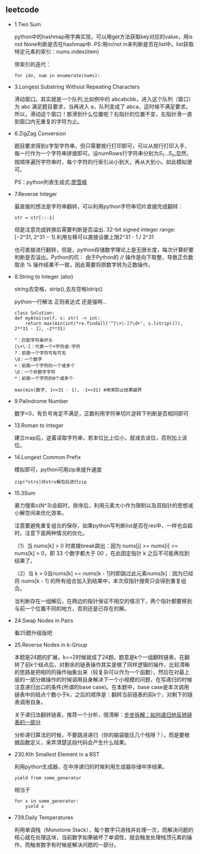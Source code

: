 ## leetcode
+ 1.Two Sum

    python中的hashmap用字典实现，可以用get方法获取key对应的value，用is not None判断是否在hashmap中. PS:用in/not in来判断是否在list中。list获取特定元素的索引：nums.index(item)

    带索引的迭代：
    ```
    for idx, num in enumerate(nums):
    ```      

+ 3.Longest Substring Without Repeating Characters

    滑动窗口。其实就是一个队列,比如例中的 abcabcbb，进入这个队列（窗口）为 abc 满足题目要求，当再进入 a，队列变成了 abca，这时候不满足要求。所以，滑动这个窗口！那滑到什么位置呢？右指针的位置不变，左指针滑一直到窗口内无重复的字符为止。

+ 6.ZigZag Conversion

    题目要求得到z字型字符串，但只需要按行打印即可，可以从按行打印入手，每一行作为一个字符串拼接即可。设numRows行字符串分别为$S_1$...$S_n$,显然，按顺序遍历字符串时，每个字符的行索引从小到大，再从大到小。如此模拟便可。

    PS：python列表生成式:[廖雪峰](https://www.liaoxuefeng.com/wiki/1016959663602400/1017317609699776)

+ 7.Reverse Integer

    最直接的想法是字符串翻转，可以利用python字符串切片直接完成翻转：
    ```
    str = str[::-1]
    ```
    但是注意完成转换后需要判断是否溢出. 32-bit signed integer range: [−2^31,  2^31 − 1].利用左移可以直接设置上限2^31 - 1 / 2^31 

    也可直接进行翻转，但是，python存储数字理论上是无限长度，每次计算好要判断是否溢出。Python的坑： 由于Python的 // 操作是向下取整，导致正负数取余 % 操作结果不一致，因此需要将原数字转为正数操作。

+ 8.String to Integer (atoi)

    string去空格，strip(),去左空格lstrip()

    python一行解法 正则表达式 还是强啊...

    ```
    class Solution:
    def myAtoi(self, s: str) -> int:
        return max(min(int(*re.findall('^[\+\-]?\d+', s.lstrip())), 2**31 - 1), -2**31)

    ```  

    ```
    ^：匹配字符串开头
    [\+\-]：代表一个+字符或-字符
    ?：前面一个字符可有可无
    \d：一个数字
    +：前面一个字符的一个或多个
    \D：一个非数字字符
    *：前面一个字符的0个或多个
    ```


    ```
    max(min(数字, 1<<31 - 1), -1<<31) #用来防止结果越界
    ```

+ 9.Palindrome Number

    数字<0，有负号肯定不满足，正数利用字符串切片逆转下判断是否相同即可


+ 13.Roman to Integer

    建立map后，逆着读取字符串，若本位比上位小，就减去该位，否则加上该位。

+ 14.Longest Common Prefix

    模拟即可，python可用zip来提升速度

    ```
    zip(*strs)对strs解包后进行zip
    ```


+ 15.3Sum

    暴力搜索o(N^3)会超时，排序后，利用元素大小作为限制以及双指针的思想减小解空间来优化效率。

    注意要避免重复组合的保存，如果python写判断list是否在res中，一样也会超时。注意下面两种情况的优化。

    （1）当 nums[k] > 0 时直接break跳出：因为 nums[j] >= nums[i] >= nums[k] > 0，即 33 个数字都大于 00 ，在此固定指针 k 之后不可能再找到结果了。
    
    （2）当 k > 0且nums[k] == nums[k - 1]时即跳过此元素nums[k]：因为已经将 nums[k - 1] 的所有组合加入到结果中，本次双指针搜索只会得到重复组合。

    当判断存在一组解后，在两边的指针保证不相交的情况下，两个指针都要移到与前一个位置不同的地方，否则还是已存在的解。

+ 24.Swap Nodes in Pairs

    看25题升级版吧

+ 25.Reverse Nodes in k-Group
  
    本题是24题的扩展，k==2时候就成了24题。题意是k个一组翻转链表，在翻转了前k个结点后，对剩余的链表操作其实是做了同样逻辑的操作，比较清晰的思路是把相同的操作抽象出来（较复杂可以作为一个函数），然后在对最上层的一部分做操作的时候调用自身解决下一个小规模的问题，在写递归的时候注意递归出口的条件(所谓的base case)。在本题中，base case是本次调用链表中的结点个数小于k，之后的顺序是：翻转当前链表的前k个，对剩下的链表调用自身。
  
    关于递归法翻转链表，推荐一个分析，很清晰：[步步拆解：如何递归地反转链表的一部分](https://leetcode-cn.com/problems/reverse-linked-list-ii/solution/bu-bu-chai-jie-ru-he-di-gui-di-fan-zhuan-lian-biao/) 

     分析递归算法的时候，不要跳进递归（你的脑袋能压几个栈呀？），而是要根据函数定义，来弄清楚这段代码会产生什么结果。

+ 230.Kth Smallest Element in a BST

    利用python生成器，在中序递归的时候利用生成器存储中序结果。

    ```
    yield from some_generator
    ```
    相当于

    ```
    for x in some_generator: 
        yield x
    ```




+ 739.Daily Temperatures

    利用单调栈（Monotone Stack），每个数字只进栈并处理一次，而解决问题的核心就在处理这块，当前数字如果破坏了单调性，就会触发处理栈顶元素的操作，而触发数字有时候是解决问题的一部分。